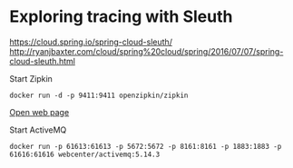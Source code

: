 # Exploring tracing with Sleuth

https://cloud.spring.io/spring-cloud-sleuth/
http://ryanjbaxter.com/cloud/spring%20cloud/spring/2016/07/07/spring-cloud-sleuth.html


Start Zipkin

    docker run -d -p 9411:9411 openzipkin/zipkin
    
[Open web page](http://localhost:9411/)


Start ActiveMQ

    docker run -p 61613:61613 -p 5672:5672 -p 8161:8161 -p 1883:1883 -p 61616:61616 webcenter/activemq:5.14.3